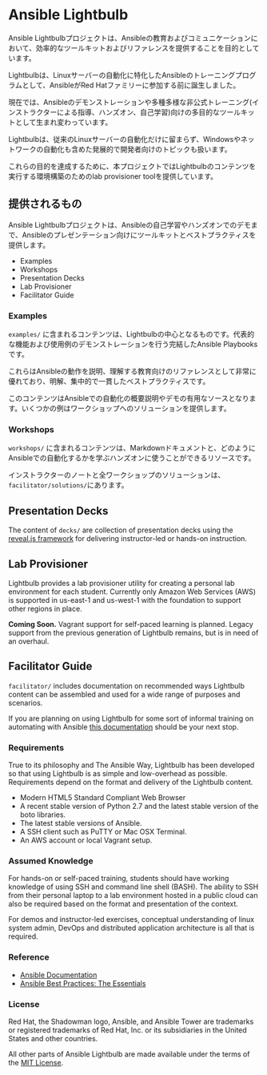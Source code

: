 # Ansible Lightbulb

Ansible Lightbulbプロジェクトは、Ansibleの教育およびコミュニケーションにおいて、効率的なツールキットおよびリファレンスを提供することを目的としています。

Lightbulbは、Linuxサーバーの自動化に特化したAnsibleのトレーニングプログラムとして、AnsibleがRed Hatファミリーに参加する前に誕生しました。

現在では、Ansibleのデモンストレーションや多種多様な非公式トレーニング(インストラクターによる指導、ハンズオン、自己学習)向けの多目的なツールキットとして生まれ変わっています。

Lightbulbは、従来のLinuxサーバーの自動化だけに留まらず、Windowsやネットワークの自動化も含めた発展的で開発者向けのトピックも扱います。

これらの目的を達成するために、本プロジェクトではLightbulbのコンテンツを実行する環境構築のためのlab provisioner toolを提供しています。

## 提供されるもの

Ansible Lightbulbプロジェクトは、Ansibleの自己学習やハンズオンでのデモまで、Ansibleのプレゼンテーション向けにツールキットとベストプラクティスを提供します。

* Examples
* Workshops
* Presentation Decks
* Lab Provisioner
* Facilitator Guide

### Examples

`examples/` に含まれるコンテンツは、Lightbulbの中心となるものです。代表的な機能および使用例のデモンストレーションを行う完結したAnsible Playbooksです。

これらはAnsibleの動作を説明、理解する教育向けのリファレンスとして非常に優れており、明解、集中的で一貫したベストプラクティスです。

このコンテンツはAnsibleでの自動化の概要説明やデモの有用なソースとなります。いくつかの例はワークショップへのソリューションを提供します。

### Workshops

`workshops/` に含まれるコンテンツは、Markdownドキュメントと、どのようにAnsibleでの自動化するかを学ぶハンズオンに使うことができるリソースです。 

インストラクターのノートと全ワークショップのソリューションは、`facilitator/solutions/`にあります。

## Presentation Decks

The content of `decks/` are collection of presentation decks using the [reveal.js framework](http://lab.hakim.se/reveal-js/) for delivering instructor-led or hands-on instruction.

## Lab Provisioner

Lightbulb provides a lab provisioner utility for creating a personal lab environment for each student. Currently only Amazon Web Services (AWS) is supported in us-east-1 and us-west-1 with the foundation to support other regions in place.

**Coming Soon.** Vagrant support for self-paced learning is planned. Legacy support from the previous generation of Lightbulb remains, but is in need of an overhaul.

## Facilitator Guide

`facilitator/` includes documentation on recommended ways Lightbulb content can be assembled and used for a wide range of purposes and scenarios.

If you are planning on using Lightbulb for some sort of informal training on automating with Ansible [this documentation](facilitator/README.md) should be your next stop.

### Requirements

True to its philosophy and The Ansible Way, Lightbulb has been developed so that using Lightbulb is as simple and low-overhead as possible. Requirements depend on the format and delivery of the Lightbulb content.

* Modern HTML5 Standard Compliant Web Browser
* A recent stable version of Python 2.7 and the latest stable version of the boto libraries.
* The latest stable versions of Ansible.
* A SSH client such as PuTTY or Mac OSX Terminal.
* An AWS account or local Vagrant setup.

### Assumed Knowledge

For hands-on or self-paced training, students should have working knowledge of using SSH and command line shell (BASH). The ability to SSH from their personal laptop to a lab environment hosted in a public cloud can also be required based on the format and presentation of the context.

For demos and instructor-led exercises, conceptual understanding of linux system admin, DevOps and distributed application architecture is all that is required.

### Reference

* [Ansible Documentation](http://docs.ansible.com)
* [Ansible Best Practices: The Essentials](https://www.ansible.com/blog/ansible-best-practices-essentials)

### License

Red Hat, the Shadowman logo, Ansible, and Ansible Tower are trademarks or registered trademarks of Red Hat, Inc. or its subsidiaries in the United States and other countries.

All other parts of Ansible Lightbulb are made available under the terms of the [MIT License](LICENSE).
